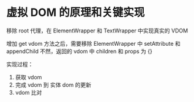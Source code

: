# 虚拟 DOM 的原理和关键实现

移除 root 代理，在 ElementWrapper 和 TextWrapper 中实现真实的 VDOM

增加 get vdom 方法之后，需要移除 ElementWrapper 中 setAttribute 和 appendChild
不然，返回的 vdom 中 children 和 props 为 {}


实现过程：
1. 获取 vdom
1. 完成 vdom 到 实体 dom 的更新
1. vdom 比对
